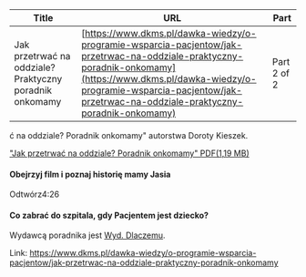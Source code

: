 | **Title**       | **URL**           | **Part**              |
|-----------------|-------------------|-----------------------|
| Jak przetrwać na oddziale? Praktyczny poradnik onkomamy         | [https://www.dkms.pl/dawka-wiedzy/o-programie-wsparcia-pacjentow/jak-przetrwac-na-oddziale-praktyczny-poradnik-onkomamy](https://www.dkms.pl/dawka-wiedzy/o-programie-wsparcia-pacjentow/jak-przetrwac-na-oddziale-praktyczny-poradnik-onkomamy)    | Part 2 of 2          |

ć na oddziale? Poradnik onkomamy" autorstwa Doroty Kieszek.


["Jak przetrwać na oddziale? Poradnik onkomamy" PDF(1,19 MB)](https://assets-eu-01.kc-usercontent.com:443/bed48093-082e-0109-4b5f-7bdadab5eedd/294fa04b-afc0-4e5b-805c-456f11e99071/Dorota-Kieszek-Jak-przetrwac-na-oddziale_poradnik-onkomamy_tyledozrobienia_fundacja.pdf)
#### Obejrzyj film i poznaj historię mamy Jasia


Odtwórz4:26
#### Co zabrać do szpitala, gdy Pacjentem jest dziecko?





Wydawcą poradnika jest [Wyd. Dlaczemu](https://www.facebook.com/wydawnictwodlaczemu/).



Link: https://www.dkms.pl/dawka-wiedzy/o-programie-wsparcia-pacjentow/jak-przetrwac-na-oddziale-praktyczny-poradnik-onkomamy
